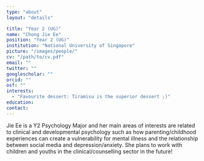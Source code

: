 ```yaml
---
type: "about"
layout: "details"

title: "Year 2 (UG)"
name: "Chong Jie Ee"
position: "Year 2 (UG)"
institution: "National University of Singapore"
picture: "/images/people/"
cv: "/path/to/cv.pdf"
email: ""
twitter: ""
googlescholar: ""
orcid: ""
osf: ""
interests:
  - "Favourite dessert: Tiramisu is the superior dessert ;)"
education:
contact:
---
```


Jie Ee is a Y2 Psychology Major and her main areas of interests are related to clinical and developmental psychology such as how parenting/childhood experiences can create a vulnerability for mental illness and the relationship between social media and depression/anxiety. She plans to work with children and youths in the clinical/counselling sector in the future!
